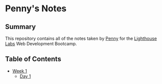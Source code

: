 # Penny's Notes

## Summary

This repository contains all of the notes taken by [Penny](https://github.com/penny-clark) for the [Lighthouse Labs](https://www.lighthouselabs.ca/) Web Development Bootcamp.

## Table of Contents
* [Week 1](/Week_1)
  * [Day 1](/Day_1)
